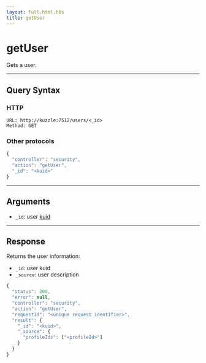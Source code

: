 ```yaml
---
layout: full.html.hbs
title: getUser
---
```


# getUser

<SinceBadge version="1.0.0" />

Gets a user.

---

## Query Syntax

### HTTP

```http
URL: http://kuzzle:7512/users/<_id>
Method: GET
```

### Other protocols

```js
{
  "controller": "security",
  "action": "getUser",
  "_id": "<kuid>"
}
```

---

## Arguments

- `_id`: user [kuid](/core/1/guide/kuzzle-depth/authentication/#the-kuzzle-user-identifier)

---

## Response

Returns the user information:

- `_id`: user kuid
- `_source`: user description

```javascript
{
  "status": 200,
  "error": null,
  "controller": "security",
  "action": "getUser",
  "requestId": "<unique request identifier>",
  "result": {
    "_id": "<kuid>",
    "_source": {
      "profileIds": ["<profileId>"]
    }
  }
}
```
